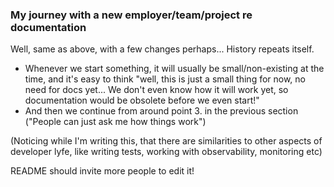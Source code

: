 ### My journey with a new employer/team/project re documentation

Well, same as above, with a few changes perhaps... History repeats itself.

* Whenever we start something, it will usually be small/non-existing at the
  time, and it's easy to think "well, this is just a small thing for now, no
  need for docs yet... We don't even know how it will work yet, so
  documentation would be obsolete before we even start!"
* And then we continue from around point 3. in the previous section ("People
  can just ask me how things work")

(Noticing while I'm writing this, that there are similarities to other aspects
of developer lyfe, like writing tests, working with observability, monitoring
etc)


README should invite more people to edit it!
